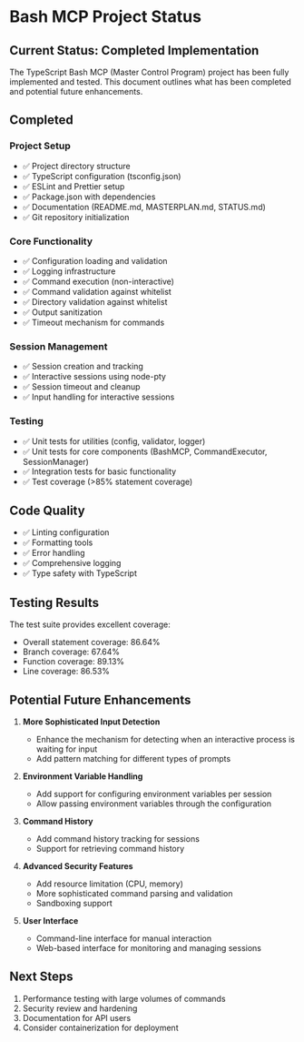 # Bash MCP Project Status

## Current Status: Completed Implementation

The TypeScript Bash MCP (Master Control Program) project has been fully implemented and tested. This document outlines what has been completed and potential future enhancements.

## Completed

### Project Setup
- ✅ Project directory structure
- ✅ TypeScript configuration (tsconfig.json)
- ✅ ESLint and Prettier setup
- ✅ Package.json with dependencies
- ✅ Documentation (README.md, MASTERPLAN.md, STATUS.md)
- ✅ Git repository initialization

### Core Functionality
- ✅ Configuration loading and validation
- ✅ Logging infrastructure
- ✅ Command execution (non-interactive)
- ✅ Command validation against whitelist
- ✅ Directory validation against whitelist
- ✅ Output sanitization
- ✅ Timeout mechanism for commands

### Session Management
- ✅ Session creation and tracking
- ✅ Interactive sessions using node-pty
- ✅ Session timeout and cleanup
- ✅ Input handling for interactive sessions

### Testing
- ✅ Unit tests for utilities (config, validator, logger)
- ✅ Unit tests for core components (BashMCP, CommandExecutor, SessionManager)
- ✅ Integration tests for basic functionality
- ✅ Test coverage (>85% statement coverage)

## Code Quality
- ✅ Linting configuration
- ✅ Formatting tools
- ✅ Error handling
- ✅ Comprehensive logging
- ✅ Type safety with TypeScript

## Testing Results

The test suite provides excellent coverage:
- Overall statement coverage: 86.64%
- Branch coverage: 67.64%
- Function coverage: 89.13%
- Line coverage: 86.53%

## Potential Future Enhancements

1. **More Sophisticated Input Detection**
   - Enhance the mechanism for detecting when an interactive process is waiting for input
   - Add pattern matching for different types of prompts

2. **Environment Variable Handling**
   - Add support for configuring environment variables per session
   - Allow passing environment variables through the configuration

3. **Command History**
   - Add command history tracking for sessions
   - Support for retrieving command history

4. **Advanced Security Features**
   - Add resource limitation (CPU, memory)
   - More sophisticated command parsing and validation
   - Sandboxing support

5. **User Interface**
   - Command-line interface for manual interaction
   - Web-based interface for monitoring and managing sessions

## Next Steps

1. Performance testing with large volumes of commands
2. Security review and hardening
3. Documentation for API users
4. Consider containerization for deployment
